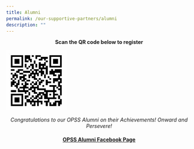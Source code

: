 ```yaml
---
title: Alumni
permalink: /our-supportive-partners/alumni
description: ""
---
```

<p style="text-align: center;"><strong>Scan the QR code below to register</strong></p>
<img style="width: 33%;" src="/images/a1.jpg" />
<p style="text-align: center;"><em>Congratulations to our OPSS Alumni on their Achievements! Onward and Persevere!</em></p>
<h4 style="text-align: center;"><a href="https://www.facebook.com/OPSSAlumni/" target="_blank" rel="noopener noreferrer" data-icon="" data-fallback="Find out more">OPSS Alumni Facebook Page</a></h4>